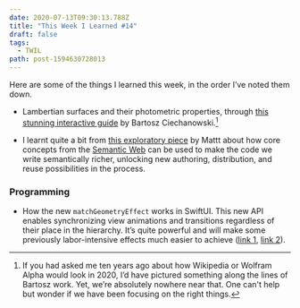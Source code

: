 ```yaml
---
date: 2020-07-13T09:30:13.788Z
title: "This Week I Learned #14"
draft: false
tags:
  - TWIL
path: post-1594630728013
---
```

Here are some of the things I learned this week, in the order I’ve noted them down.

* Lambertian surfaces and their photometric properties, through [this stunning interactive guide](https://ciechanow.ski/lights-and-shadows/) by Bartosz Ciechanowski.[^1]

* I learnt quite a bit from [this exploratory piece](https://nshipster.com/as-we-may-code/) by Mattt about how core concepts from the [Semantic Web](https://en.wikipedia.org/wiki/Semantic_Web) can be used to make the code we write semantically richer, unlocking new authoring, distribution, and reuse possibilities in the process.

### Programming

* How the new `matchGeometryEffect` works in SwiftUI. This new API enables synchronizing view animations and transitions regardless of their place in the hierarchy. It’s quite powerful and will make some previously labor-intensive effects much easier to achieve ([link 1](https://iankeen.tech/2020/07/03/cross-view-animations-with-matchedgeometryeffect/), [link 2](https://swiftui-lab.com/matchedgeometryeffect-part1/)).

[^1]: If you had asked me ten years ago about how Wikipedia or Wolfram Alpha would look in 2020, I’d have pictured something along the lines of Bartosz work. Yet, we’re absolutely nowhere near that. One can't help but wonder if we have been focusing on the right things.
